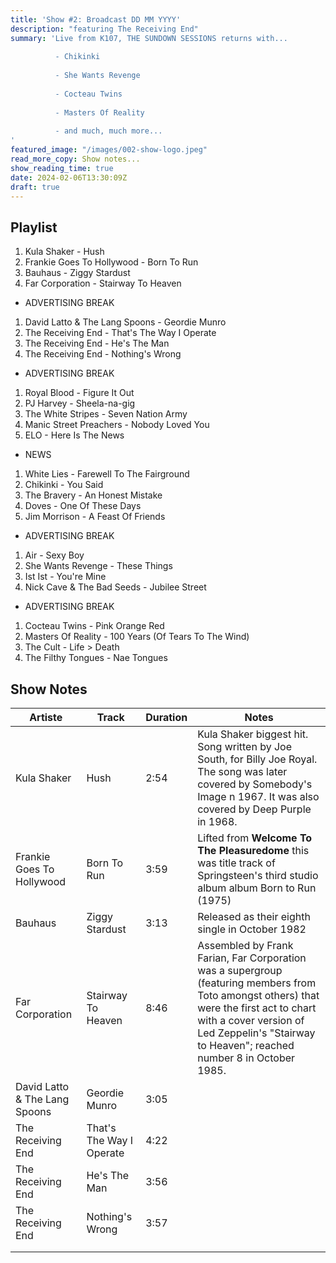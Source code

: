 ```yaml
---
title: 'Show #2: Broadcast DD MM YYYY'
description: "featuring The Receiving End"
summary: 'Live from K107, THE SUNDOWN SESSIONS returns with...
 
          - Chikinki
                    
          - She Wants Revenge
          
          - Cocteau Twins
          
          - Masters Of Reality
          
          - and much, much more...
'
featured_image: "/images/002-show-logo.jpeg"
read_more_copy: Show notes...
show_reading_time: true
date: 2024-02-06T13:30:09Z
draft: true
---
```


## Playlist

1. Kula Shaker - Hush
2. Frankie Goes To Hollywood - Born To Run
3. Bauhaus - Ziggy Stardust
4. Far Corporation - Stairway To Heaven

- ADVERTISING BREAK

1. David Latto & The Lang Spoons - Geordie Munro
2. The Receiving End - That's The Way I Operate
3. The Receiving End - He's The Man
4. The Receiving End - Nothing's Wrong

- ADVERTISING BREAK

1. Royal Blood - Figure It Out
2. PJ Harvey - Sheela-na-gig
3. The White Stripes - Seven Nation Army
4. Manic Street Preachers - Nobody Loved You
5. ELO - Here Is The News

- NEWS

1. White Lies - Farewell To The Fairground
2. Chikinki - You Said
3. The Bravery - An Honest Mistake
4. Doves - One Of These Days
5. Jim Morrison - A Feast Of Friends

- ADVERTISING BREAK

1. Air - Sexy Boy
2. She Wants Revenge - These Things
3. Ist Ist - You're Mine
4. Nick Cave & The Bad Seeds - Jubilee Street

- ADVERTISING BREAK

1. Cocteau Twins - Pink Orange Red
2. Masters Of Reality - 100 Years (Of Tears To The Wind)
3. The Cult - Life > Death
4. The Filthy Tongues - Nae Tongues


## Show Notes

| Artiste | Track | Duration | Notes |
| ---- | ---- | ---- | ---- |
| Kula Shaker | Hush | 2:54 | Kula Shaker biggest hit.  Song written by Joe South, for Billy Joe Royal. The song was later covered by Somebody's Image n 1967. It was also covered by Deep Purple in 1968. |
| Frankie Goes To Hollywood | Born To Run | 3:59 | Lifted from **Welcome To The Pleasuredome** this was title track of Springsteen's third studio album album Born to Run (1975) |
| Bauhaus | Ziggy Stardust | 3:13 | Released as their eighth single in October 1982 |
| Far Corporation | Stairway To Heaven | 8:46 | Assembled by Frank Farian, Far Corporation was a supergroup (featuring members from Toto amongst others) that were the first act to chart with a cover version of Led Zeppelin's "Stairway to Heaven"; reached number 8 in October 1985. |
| David Latto & The Lang Spoons | Geordie Munro | 3:05 |  |
| The Receiving End | That's The Way I Operate | 4:22 |  |
| The Receiving End | He's The Man | 3:56 |  |
| The Receiving End | Nothing's Wrong | 3:57 |  |
|  |  |  |  |
|  |  |  |  |

